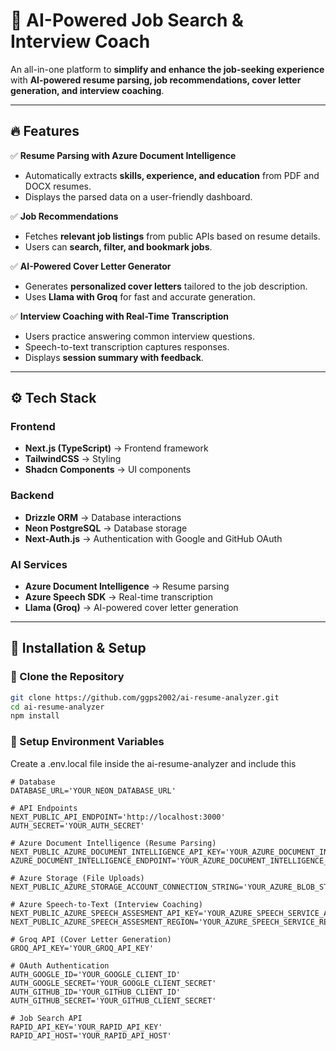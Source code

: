 # 🚀 **AI-Powered Job Search & Interview Coach**

An all-in-one platform to **simplify and enhance the job-seeking experience** with **AI-powered resume parsing, job recommendations, cover letter generation, and interview coaching**.

---

## 🔥 **Features**

✅ **Resume Parsing with Azure Document Intelligence**  
- Automatically extracts **skills, experience, and education** from PDF and DOCX resumes.  
- Displays the parsed data on a user-friendly dashboard.  

✅ **Job Recommendations**  
- Fetches **relevant job listings** from public APIs based on resume details.  
- Users can **search, filter, and bookmark jobs**.  

✅ **AI-Powered Cover Letter Generator**  
- Generates **personalized cover letters** tailored to the job description.  
- Uses **Llama with Groq** for fast and accurate generation.  

✅ **Interview Coaching with Real-Time Transcription**  
- Users practice answering common interview questions.  
- Speech-to-text transcription captures responses.  
- Displays **session summary with feedback**.  

---

## ⚙️ **Tech Stack**

### **Frontend**
- **Next.js (TypeScript)** → Frontend framework  
- **TailwindCSS** → Styling  
- **Shadcn Components** → UI components  

### **Backend**
- **Drizzle ORM** → Database interactions  
- **Neon PostgreSQL** → Database storage  
- **Next-Auth.js** → Authentication with Google and GitHub OAuth  

### **AI Services**
- **Azure Document Intelligence** → Resume parsing  
- **Azure Speech SDK** → Real-time transcription  
- **Llama (Groq)** → AI-powered cover letter generation  

---

## 🚀 **Installation & Setup**

### **🔹 Clone the Repository**
```bash
git clone https://github.com/ggps2002/ai-resume-analyzer.git
cd ai-resume-analyzer
npm install

```
### **🔹 Setup Environment Variables**
Create a .env.local file inside the ai-resume-analyzer and include this
```env
# Database
DATABASE_URL='YOUR_NEON_DATABASE_URL'

# API Endpoints
NEXT_PUBLIC_API_ENDPOINT='http://localhost:3000'
AUTH_SECRET='YOUR_AUTH_SECRET'

# Azure Document Intelligence (Resume Parsing)
NEXT_PUBLIC_AZURE_DOCUMENT_INTELLIGENCE_API_KEY='YOUR_AZURE_DOCUMENT_INTELLIGENCE_API_KEY'
AZURE_DOCUMENT_INTELLIGENCE_ENDPOINT='YOUR_AZURE_DOCUMENT_INTELLIGENCE_ENDPOINT'

# Azure Storage (File Uploads)
NEXT_PUBLIC_AZURE_STORAGE_ACCOUNT_CONNECTION_STRING='YOUR_AZURE_BLOB_STORAGE_ACCOUNT_CONNECTION_STRING'

# Azure Speech-to-Text (Interview Coaching)
NEXT_PUBLIC_AZURE_SPEECH_ASSESMENT_API_KEY='YOUR_AZURE_SPEECH_SERVICE_API_KEY'
NEXT_PUBLIC_AZURE_SPEECH_ASSESMENT_REGION='YOUR_AZURE_SPEECH_SERVICE_REGION'

# Groq API (Cover Letter Generation)
GROQ_API_KEY='YOUR_GROQ_API_KEY'

# OAuth Authentication
AUTH_GOOGLE_ID='YOUR_GOOGLE_CLIENT_ID'
AUTH_GOOGLE_SECRET='YOUR_GOOGLE_CLIENT_SECRET'
AUTH_GITHUB_ID='YOUR_GITHUB_CLIENT_ID'
AUTH_GITHUB_SECRET='YOUR_GITHUB_CLIENT_SECRET'

# Job Search API
RAPID_API_KEY='YOUR_RAPID_API_KEY'
RAPID_API_HOST='YOUR_RAPID_API_HOST'

```